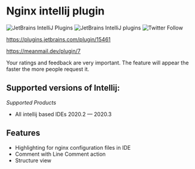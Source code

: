 # Nginx intellij plugin
![JetBrains IntelliJ Plugins](https://img.shields.io/jetbrains/plugin/r/stars/15461?label=JetBrans%20Marketplace)
![JetBrains IntelliJ plugins](https://img.shields.io/jetbrains/plugin/d/15461)
![Twitter Follow](https://img.shields.io/twitter/follow/meanmaildev?style=plastic)

https://plugins.jetbrains.com/plugin/15461

https://meanmail.dev/plugin/7

Your ratings and feedback are very important. The feature will appear the faster the more people request it.

## Supported versions of Intellij:

*Supported Products*
- All intellij based IDEs 2020.2 — 2020.3

## Features

* Highlighting for nginx configuration files in IDE
* Comment with Line Comment action
* Structure view
